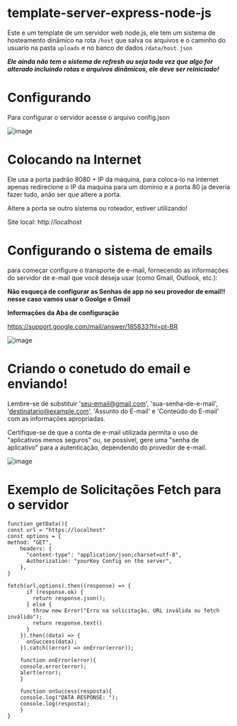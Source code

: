 # template-server-express-node-js

Este e um template de um servidor web node.js, ele tem um sistema de hosteamento dinâmico na rota ```/host``` que salva os arquivos e o caminho do usuario na pasta ```uploads``` e no banco de dados ``` /data/host.json ```

***Ele ainda não tem o sistema de refresh ou seja toda vez que algo for alterado incluindo rotas e arquivos dinâmicos, ele deve ser reiniciado!***

# Configurando
Para configurar o servidor acesse o arquivo config.json

![image](https://github.com/LUISDASARTIMANHAS/template-server-express-node-js/assets/75493473/afdb561f-38e5-4643-a5d2-1fbfd3a402c7)


# Colocando na Internet 
Ele usa a porta padrão 8080 + IP da maquina, para coloca-lo na internet apenas redirecione o IP da maquina para um dominio e a porta 80 ja deveria fazer tudo, anão ser que altere a porta.

Altere a porta se outro sistema ou roteador, estiver utilizando!

Site local: http://localhost

# Configurando o sistema de emails
para começar configure o transporte de e-mail, fornecendo as informações do servidor de e-mail que você deseja usar (como Gmail, Outlook, etc.):
 
**Não esqueça de configurar as Senhas de app no seu provedor de email!! nesse caso vamos usar o Goolge e Gmail**

**Informações da Aba de configuração**

https://support.google.com/mail/answer/185833?hl=pt-BR

![image](https://github.com/LUISDASARTIMANHAS/template-server-express-node-js/assets/75493473/15bca0d1-7682-4d2d-9771-e180c131c0ee)

# Criando o conetudo do email e enviando!
Lembre-se de substituir 'seu-email@gmail.com', 'sua-senha-de-e-mail', 'destinatario@example.com', 'Assunto do E-mail' e 'Conteúdo do E-mail' com as informações apropriadas.

Certifique-se de que a conta de e-mail utilizada permita o uso de "aplicativos menos seguros" ou, se possível, gere uma "senha de aplicativo" para a autenticação, dependendo do provedor de e-mail.

![image](https://github.com/LUISDASARTIMANHAS/template-server-express-node-js/assets/75493473/0552c85e-b284-458b-ac4b-c5a8b2b9c9e3)

# Exemplo de Solicitações Fetch para o servidor
```
function getData(){
const url = "https://localhost"
const options = {
method: "GET",
    headers: {
      "content-type": "application/json;charset=utf-8",
      Authorization: "yourKey Config on the server",
    },
}

fetch(url,options).then((response) => {
      if (response.ok) {
        return response.json();
      } else {
        throw new Error("Erro na solicitação, URL inválida ou fetch inválido");
        return response.text()
      }
    }).then((data) => {
      onSuccess(data);
    }).catch((error) => onError(error));

    function onError(error){
    console.error(error);
    alert(error);
    }

    function onSuccess(resposta){
    console.log("DATA RESPONSE: ");
    console.log(resposta);
    }
}


```
